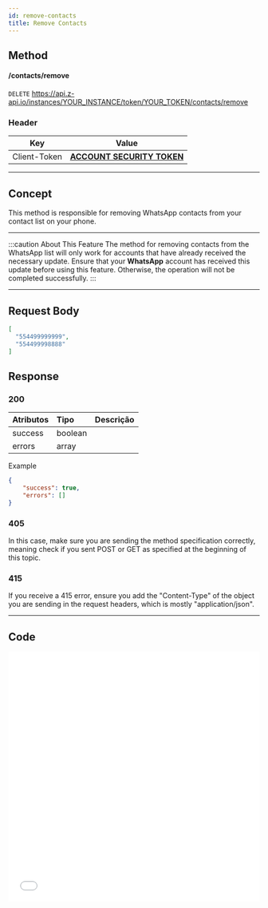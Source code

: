 ```yaml
---
id: remove-contacts
title: Remove Contacts
---
```


## Method

#### /contacts/remove

`DELETE` https://api.z-api.io/instances/YOUR_INSTANCE/token/YOUR_TOKEN/contacts/remove

### Header

|      Key       |            Value            |
| :------------: |     :-----------------:     |
|  Client-Token  | **[ACCOUNT SECURITY TOKEN](../security/client-token)** |
---

## Concept

This method is responsible for removing WhatsApp contacts from your contact list on your phone.

---

:::caution About This Feature
The method for removing contacts from the WhatsApp list will only work for accounts that have already received the necessary update. Ensure that your **WhatsApp** account has received this update before using this feature. Otherwise, the operation will not be completed successfully.
:::

---

## Request Body

```json
[
  "554499999999",
  "554499998888"
]
```

## Response

### 200

| Atributos | Tipo  | Descrição |
| :-- | :-- | :--   |
| success | boolean |  |
| errors  | array   |  |

Example

```json
{
    "success": true,
    "errors": []
}
```

### 405

In this case, make sure you are sending the method specification correctly, meaning check if you sent POST or GET as specified at the beginning of this topic.

### 415

If you receive a 415 error, ensure you add the "Content-Type" of the object you are sending in the request headers, which is mostly "application/json".

---

## Code

<iframe src="//api.apiembed.com/?source=https://raw.githubusercontent.com/Z-API/z-api-docs/main/json-examples/remove-contacts.json&targets=all" frameborder="0" scrolling="no" width="100%" height="500px" seamless></iframe>
